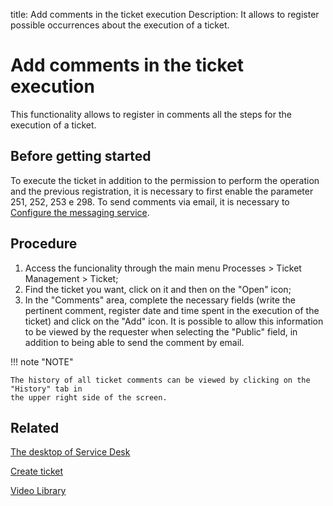 title:  Add comments in the ticket execution
Description: It allows to register possible occurrences about the execution of a ticket.

# Add comments in the ticket execution

This functionality allows to register in comments all the steps for the execution of a ticket.

## Before getting started

To execute the ticket in addition to the permission to perform the operation and the previous registration, it is necessary to first enable the parameter 251, 252, 253 e 298.
To send comments via email, it is necessary to [Configure the messaging service][1].

## Procedure

1. Access the funcionality through the main menu Processes > Ticket Management > Ticket;
2. Find the ticket you want, click on it and then on the "Open" icon;
3. In the "Comments" area, complete the necessary fields (write the pertinent comment, register date and time spent in the execution of
the ticket) and click on the "Add" icon. It is possible to allow this information to be viewed by the requester when selecting the
"Public" field, in addition to being able to send the comment by email.

!!! note "NOTE"
    
    The history of all ticket comments can be viewed by clicking on the "History" tab in 
    the upper right side of the screen.

## Related


[The desktop of Service Desk](/en-us/citsmart-platform-9/processes/tickets/use/desktop-of-service-desk.html)

[Create ticket](/en-us/citsmart-platform-9/processes/tickets/use/create-ticket.html)

<i class='fa fa-youtube-play  fa-2x' style='color:#97ce17;vertical-align: middle;'> </i> [Video Library](https://www.youtube.com/playlist?list=PLB5qK2uzf2ROn4Xs6UdH84Ujzta2iJ6Ei)


[1]:/en-us/citsmart-platform-9/additional-features/communication-and-notification/notification/configuration/enable-messaging-within-citsmart.html

<!-- !!! tip "About"

    <b>Product/Version:</b> CITSmart | 9.00 &nbsp;&nbsp;
    <b>Updated:</b>06/26/2019



